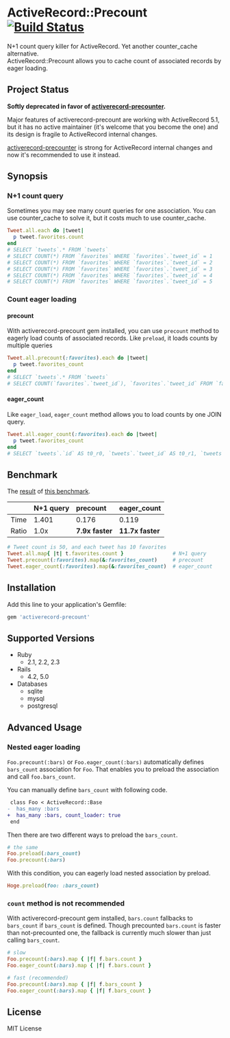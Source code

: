# ActiveRecord::Precount [![Build Status](https://travis-ci.org/k0kubun/activerecord-precount.svg?branch=master)](https://travis-ci.org/k0kubun/activerecord-precount)

N+1 count query killer for ActiveRecord. Yet another counter\_cache alternative.  
ActiveRecord::Precount allows you to cache count of associated records by eager loading.

## Project Status

**Softly deprecated in favor of [activerecord-precounter](https://github.com/k0kubun/activerecord-precounter).**

Major features of activerecord-precount are working with ActiveRecord 5.1,
but it has no active maintainer (it's welcome that you become the one)
and its design is fragile to ActiveRecord internal changes.

[activerecord-precounter](https://github.com/k0kubun/activerecord-precounter) is strong for ActiveRecord internal changes
and now it's recommended to use it instead.

## Synopsis

### N+1 count query

Sometimes you may see many count queries for one association.
You can use counter\_cache to solve it, but it costs much to use counter\_cache.

```rb
Tweet.all.each do |tweet|
  p tweet.favorites.count
end
# SELECT `tweets`.* FROM `tweets`
# SELECT COUNT(*) FROM `favorites` WHERE `favorites`.`tweet_id` = 1
# SELECT COUNT(*) FROM `favorites` WHERE `favorites`.`tweet_id` = 2
# SELECT COUNT(*) FROM `favorites` WHERE `favorites`.`tweet_id` = 3
# SELECT COUNT(*) FROM `favorites` WHERE `favorites`.`tweet_id` = 4
# SELECT COUNT(*) FROM `favorites` WHERE `favorites`.`tweet_id` = 5
```

### Count eager loading

#### precount

With activerecord-precount gem installed, you can use `precount` method
to eagerly load counts of associated records.
Like `preload`, it loads counts by multiple queries

```rb
Tweet.all.precount(:favorites).each do |tweet|
  p tweet.favorites_count
end
# SELECT `tweets`.* FROM `tweets`
# SELECT COUNT(`favorites`.`tweet_id`), `favorites`.`tweet_id` FROM `favorites` WHERE `favorites`.`tweet_id` IN (1, 2, 3, 4, 5) GROUP BY `favorites`.`tweet_id`
```

#### eager\_count

Like `eager_load`, `eager_count` method allows you to load counts by one JOIN query.

```rb
Tweet.all.eager_count(:favorites).each do |tweet|
  p tweet.favorites_count
end
# SELECT `tweets`.`id` AS t0_r0, `tweets`.`tweet_id` AS t0_r1, `tweets`.`user_id` AS t0_r2, `tweets`.`created_at` AS t0_r3, `tweets`.`updated_at` AS t0_r4, COUNT(`favorites`.`id`) AS t1_r0 FROM `tweets` LEFT OUTER JOIN `favorites` ON `favorites`.`tweet_id` = `tweets`.`id` GROUP BY tweets.id
```

## Benchmark

The [result](https://travis-ci.org/k0kubun/activerecord-precount/jobs/49061937) of
[this benchmark](https://github.com/k0kubun/activerecord-precount/blob/40765d36ff0e0627cd0941b2c0a0f6573290c67e/benchmark.rb).

|    | N+1 query | precount | eager\_count |
|:-- |:----------|:---------|:-------------|
| Time | 1.401 | 0.176 | 0.119 |
| Ratio | 1.0x | **7.9x faster** | **11.7x faster** |

```rb
# Tweet count is 50, and each tweet has 10 favorites
Tweet.all.map{ |t| t.favorites.count }                # N+1 query
Tweet.precount(:favorites).map(&:favorites_count)     # precount
Tweet.eager_count(:favorites).map(&:favorites_count)  # eager_count
```

## Installation

Add this line to your application's Gemfile:

```ruby
gem 'activerecord-precount'
```

## Supported Versions

- Ruby
  - 2.1, 2.2, 2.3
- Rails
  - 4.2, 5.0
- Databases
  - sqlite
  - mysql
  - postgresql

## Advanced Usage

### Nested eager loading
`Foo.precount(:bars)` or `Foo.eager_count(:bars)` automatically defines `bars_count` association for `Foo`.
That enables you to preload the association and call `foo.bars_count`.

You can manually define `bars_count` with following code.

```diff
 class Foo < ActiveRecord::Base
-  has_many :bars
+  has_many :bars, count_loader: true
 end
```

Then there are two different ways to preload the `bars_count`.

```rb
# the same
Foo.preload(:bars_count)
Foo.precount(:bars)
```

With this condition, you can eagerly load nested association by preload.

```rb
Hoge.preload(foo: :bars_count)
```

### `count` method is not recommended

With activerecord-precount gem installed, `bars.count` fallbacks to `bars_count` if `bars_count` is defined.
Though precounted `bars.count` is faster than not-precounted one, the fallback is currently much slower than just calling `bars_count`.

```rb
# slow
Foo.precount(:bars).map { |f| f.bars.count }
Foo.eager_count(:bars).map { |f| f.bars.count }

# fast (recommended)
Foo.precount(:bars).map { |f| f.bars_count }
Foo.eager_count(:bars).map { |f| f.bars_count }
```

## License

MIT License
